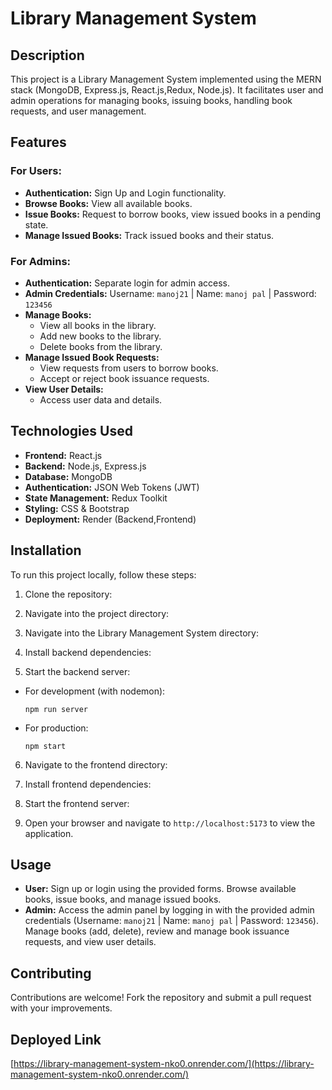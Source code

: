 # Library Management System

## Description
This project is a Library Management System implemented using the MERN stack (MongoDB, Express.js, React.js,Redux, Node.js). It facilitates user and admin operations for managing books, issuing books, handling book requests, and user management.

## Features

### For Users:
- **Authentication:** Sign Up and Login functionality.
- **Browse Books:** View all available books.
- **Issue Books:** Request to borrow books, view issued books in a pending state.
- **Manage Issued Books:** Track issued books and their status.

### For Admins:
- **Authentication:** Separate login for admin access.
- **Admin Credentials:** Username: `manoj21` | Name: `manoj pal` | Password: `123456`
- **Manage Books:**
  - View all books in the library.
  - Add new books to the library.
  - Delete books from the library.
- **Manage Issued Book Requests:**
  - View requests from users to borrow books.
  - Accept or reject book issuance requests.
- **View User Details:**
  - Access user data and details.

## Technologies Used
- **Frontend:** React.js
- **Backend:** Node.js, Express.js
- **Database:** MongoDB
- **Authentication:** JSON Web Tokens (JWT)
- **State Management:** Redux Toolkit
- **Styling:** CSS & Bootstrap
- **Deployment:** Render (Backend,Frontend)


## Installation
To run this project locally, follow these steps:

1. Clone the repository:

2. Navigate into the project directory:

3. Navigate into the Library Management System directory:

4. Install backend dependencies:

5. Start the backend server:
- For development (with nodemon):
  ```
  npm run server
  ```
- For production:
  ```
  npm start
  ```
6. Navigate to the frontend directory:

7. Install frontend dependencies:

8. Start the frontend server:

9. Open your browser and navigate to `http://localhost:5173` to view the application.

## Usage
- **User:** Sign up or login using the provided forms. Browse available books, issue books, and manage issued books.
- **Admin:** Access the admin panel by logging in with the provided admin credentials (Username: `manoj21` | Name: `manoj pal` | Password: `123456`). Manage books (add, delete), review and manage book issuance requests, and view user details.

## Contributing
Contributions are welcome! Fork the repository and submit a pull request with your improvements.

## Deployed Link
[https://library-management-system-nko0.onrender.com/](https://library-management-system-nko0.onrender.com/)


